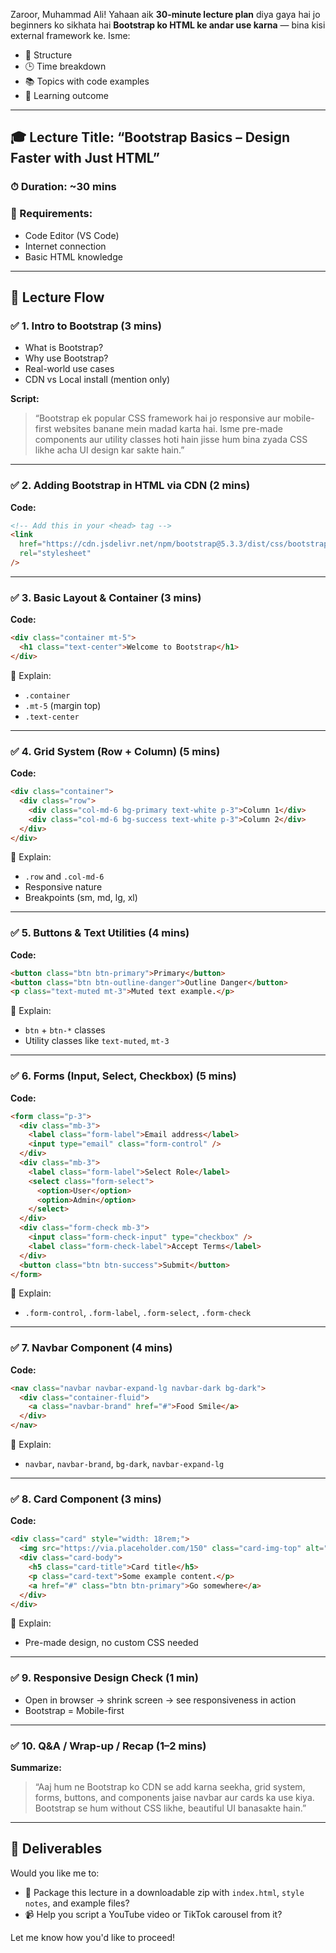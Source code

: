Zaroor, Muhammad Ali! Yahaan aik **30-minute lecture plan** diya gaya hai jo beginners ko sikhata hai **Bootstrap ko HTML ke andar use karna** — bina kisi external framework ke. Isme:

- 📄 Structure
- 🕒 Time breakdown
- 📚 Topics with code examples
- 🎯 Learning outcome

---

## 🎓 Lecture Title: **“Bootstrap Basics – Design Faster with Just HTML”**

### ⏱ Duration: \~30 mins

### 📁 Requirements:

- Code Editor (VS Code)
- Internet connection
- Basic HTML knowledge

---

## 🧭 Lecture Flow

### ✅ 1. **Intro to Bootstrap** (3 mins)

- What is Bootstrap?
- Why use Bootstrap?
- Real-world use cases
- CDN vs Local install (mention only)

**Script:**

> “Bootstrap ek popular CSS framework hai jo responsive aur mobile-first websites banane mein madad karta hai. Isme pre-made components aur utility classes hoti hain jisse hum bina zyada CSS likhe acha UI design kar sakte hain.”

---

### ✅ 2. **Adding Bootstrap in HTML via CDN** (2 mins)

**Code:**

```html
<!-- Add this in your <head> tag -->
<link
  href="https://cdn.jsdelivr.net/npm/bootstrap@5.3.3/dist/css/bootstrap.min.css"
  rel="stylesheet"
/>
```

---

### ✅ 3. **Basic Layout & Container** (3 mins)

**Code:**

```html
<div class="container mt-5">
  <h1 class="text-center">Welcome to Bootstrap</h1>
</div>
```

🧠 Explain:

- `.container`
- `.mt-5` (margin top)
- `.text-center`

---

### ✅ 4. **Grid System (Row + Column)** (5 mins)

**Code:**

```html
<div class="container">
  <div class="row">
    <div class="col-md-6 bg-primary text-white p-3">Column 1</div>
    <div class="col-md-6 bg-success text-white p-3">Column 2</div>
  </div>
</div>
```

🧠 Explain:

- `.row` and `.col-md-6`
- Responsive nature
- Breakpoints (sm, md, lg, xl)

---

### ✅ 5. **Buttons & Text Utilities** (4 mins)

**Code:**

```html
<button class="btn btn-primary">Primary</button>
<button class="btn btn-outline-danger">Outline Danger</button>
<p class="text-muted mt-3">Muted text example.</p>
```

🧠 Explain:

- `btn` + `btn-*` classes
- Utility classes like `text-muted`, `mt-3`

---

### ✅ 6. **Forms (Input, Select, Checkbox)** (5 mins)

**Code:**

```html
<form class="p-3">
  <div class="mb-3">
    <label class="form-label">Email address</label>
    <input type="email" class="form-control" />
  </div>
  <div class="mb-3">
    <label class="form-label">Select Role</label>
    <select class="form-select">
      <option>User</option>
      <option>Admin</option>
    </select>
  </div>
  <div class="form-check mb-3">
    <input class="form-check-input" type="checkbox" />
    <label class="form-check-label">Accept Terms</label>
  </div>
  <button class="btn btn-success">Submit</button>
</form>
```

🧠 Explain:

- `.form-control`, `.form-label`, `.form-select`, `.form-check`

---

### ✅ 7. **Navbar Component** (4 mins)

**Code:**

```html
<nav class="navbar navbar-expand-lg navbar-dark bg-dark">
  <div class="container-fluid">
    <a class="navbar-brand" href="#">Food Smile</a>
  </div>
</nav>
```

🧠 Explain:

- `navbar`, `navbar-brand`, `bg-dark`, `navbar-expand-lg`

---

### ✅ 8. **Card Component** (3 mins)

**Code:**

```html
<div class="card" style="width: 18rem;">
  <img src="https://via.placeholder.com/150" class="card-img-top" alt="..." />
  <div class="card-body">
    <h5 class="card-title">Card title</h5>
    <p class="card-text">Some example content.</p>
    <a href="#" class="btn btn-primary">Go somewhere</a>
  </div>
</div>
```

🧠 Explain:

- Pre-made design, no custom CSS needed

---

### ✅ 9. **Responsive Design Check** (1 min)

- Open in browser → shrink screen → see responsiveness in action
- Bootstrap = Mobile-first

---

### ✅ 10. **Q\&A / Wrap-up / Recap** (1–2 mins)

**Summarize:**

> “Aaj hum ne Bootstrap ko CDN se add karna seekha, grid system, forms, buttons, and components jaise navbar aur cards ka use kiya. Bootstrap se hum without CSS likhe, beautiful UI banasakte hain.”

---

## 🧾 Deliverables

Would you like me to:

- 🎁 Package this lecture in a downloadable zip with `index.html`, `style notes`, and example files?
- 📹 Help you script a YouTube video or TikTok carousel from it?

Let me know how you'd like to proceed!

